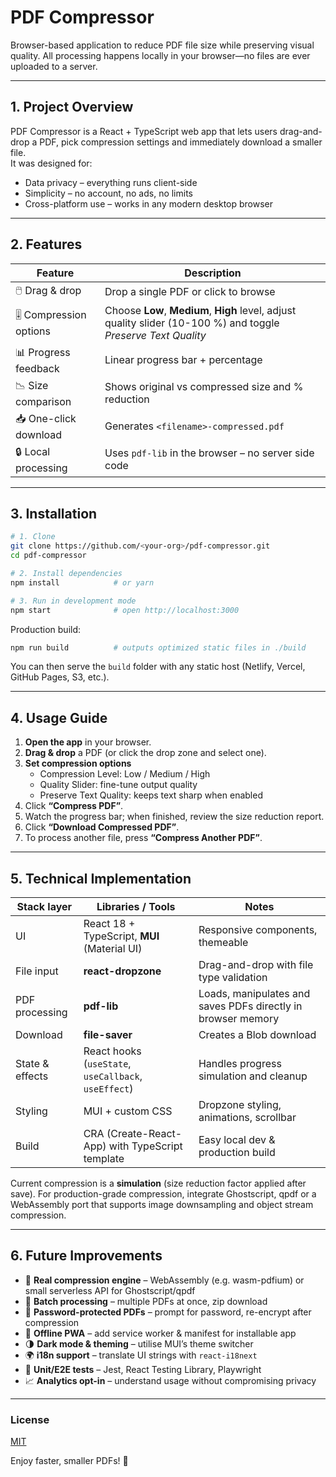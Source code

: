 # PDF Compressor

Browser-based application to reduce PDF file size while preserving visual quality. All processing happens locally in your browser—no files are ever uploaded to a server.

---

## 1. Project Overview
PDF Compressor is a React + TypeScript web app that lets users drag-and-drop a PDF, pick compression settings and immediately download a smaller file.  
It was designed for:

* Data privacy – everything runs client-side  
* Simplicity – no account, no ads, no limits  
* Cross-platform use – works in any modern desktop browser

---

## 2. Features
| Feature | Description |
|---------|-------------|
| 🖱️ Drag & drop | Drop a single PDF or click to browse |
| 🎚️ Compression options | Choose **Low**, **Medium**, **High** level, adjust quality slider (10-100 %) and toggle *Preserve Text Quality* |
| 📊 Progress feedback | Linear progress bar + percentage |
| 📉 Size comparison | Shows original vs compressed size and % reduction |
| 📥 One-click download | Generates `<filename>-compressed.pdf` |
| 🔒 Local processing | Uses `pdf-lib` in the browser – no server side code |

---

## 3. Installation

```bash
# 1. Clone
git clone https://github.com/<your-org>/pdf-compressor.git
cd pdf-compressor

# 2. Install dependencies
npm install            # or yarn

# 3. Run in development mode
npm start              # open http://localhost:3000
```

Production build:

```bash
npm run build          # outputs optimized static files in ./build
```

You can then serve the `build` folder with any static host (Netlify, Vercel, GitHub Pages, S3, etc.).

---

## 4. Usage Guide

1. **Open the app** in your browser.  
2. **Drag & drop** a PDF (or click the drop zone and select one).  
3. **Set compression options**  
   * Compression Level: Low / Medium / High  
   * Quality Slider: fine-tune output quality  
   * Preserve Text Quality: keeps text sharp when enabled  
4. Click **“Compress PDF”**.  
5. Watch the progress bar; when finished, review the size reduction report.  
6. Click **“Download Compressed PDF”**.  
7. To process another file, press **“Compress Another PDF”**.

---

## 5. Technical Implementation

| Stack layer | Libraries / Tools | Notes |
|-------------|-------------------|-------|
| UI | React 18 + TypeScript, **MUI** (Material UI) | Responsive components, themeable |
| File input | **react-dropzone** | Drag-and-drop with file type validation |
| PDF processing | **pdf-lib** | Loads, manipulates and saves PDFs directly in browser memory |
| Download | **file-saver** | Creates a Blob download |
| State & effects | React hooks (`useState`, `useCallback`, `useEffect`) | Handles progress simulation and cleanup |
| Styling | MUI + custom CSS | Dropzone styling, animations, scrollbar |
| Build | CRA (Create-React-App) with TypeScript template | Easy local dev & production build |

Current compression is a **simulation** (size reduction factor applied after save). For production-grade compression, integrate Ghostscript, qpdf or a WebAssembly port that supports image downsampling and object stream compression.

---

## 6. Future Improvements

* 🔧 **Real compression engine** – WebAssembly (e.g. wasm-pdfium) or small serverless API for Ghostscript/qpdf  
* 📂 **Batch processing** – multiple PDFs at once, zip download  
* 🔐 **Password-protected PDFs** – prompt for password, re-encrypt after compression  
* 💾 **Offline PWA** – add service worker & manifest for installable app  
* 🌗 **Dark mode & theming** – utilise MUI’s theme switcher  
* 🌍 **i18n support** – translate UI strings with `react-i18next`  
* 🧪 **Unit/E2E tests** – Jest, React Testing Library, Playwright  
* 📈 **Analytics opt-in** – understand usage without compromising privacy  

---

### License
[MIT](LICENSE)

Enjoy faster, smaller PDFs! 🚀
